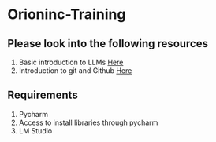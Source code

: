 # Orioninc-Training
## Please look into the following resources
1. Basic introduction to LLMs [Here](https://developers.google.com/machine-learning/resources/intro-llms)
2. Introduction to git and Github [Here](https://docs.github.com/en/get-started/start-your-journey/hello-world)
## Requirements
1. Pycharm
2. Access to install libraries through pycharm
3. LM Studio
